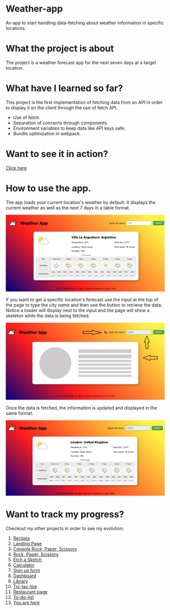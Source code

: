 # Weather-app

An app to start handling data-fetching about weather information in specific locations.

# What the project is about

The project is a weather forecast app for the next seven days at a target location.

# What have I learned so far?

This project is the first implementation of fetching data from an API in order to display it on the client through the use of fetch API.

<ul>
  <li>Use of fetch.</li>
  <li>Separation of concerns through components.</li>
  <li>Environment variables to keep data like API keys safe.</li>
  <li>Bundle optimization in webpack.</li>
</ul>

# Want to see it in action?

<a href="https://hroglardev.github.io/Weather-app/" target="_blank">Click here</a>

# How to use the app.

The app loads your current location's weather by default. It displays the current weather as well as the next 7 days in a table format.

<img src="./docs-images/01-landing.JPG"/>

If you want to get a specific location's forecast use the input at the top of the page to type the city name and then use the button to retrieve the data. Notice a loader will display next to the input and the page will show a skeleton while the data is being fetched.

<img src="./docs-images/02-fetching.jpg"/>

Once the data is fetched, the information is updated and displayed in the same format.

<img src="./docs-images/03-fetched.JPG"/>

# Want to track my progress?

Checkout my other projects in order to see my evolution:

<ol>
  <li><a href="https://github.com/hroglardev/odin-recipes" target="_blank">Recipes</a></li>
  <li><a href="https://github.com/hroglardev/Odin-landing-page" target="_blank">Landing Page</a></li>
  <li><a href="https://github.com/hroglardev/Rock-Paper-Scissors-TOP-Console" target="_blank">Console Rock, Paper, Scissors</a></li>
  <li><a href="https://github.com/hroglardev/Rock-Paper-Scissors-TOP" target="_blank">Rock, Paper, Scissors</a></li>
  <li><a href="https://github.com/hroglardev/Etch-a-Sketch" target="_blank">Etch a Sketch</a></li>
  <li><a href="https://github.com/hroglardev/Calculator" target="_blank">Calculator</a></li>
  <li><a href="https://github.com/hroglardev/Sign-up-form-TOP" target="_blank">Sign up form</a></li>
  <li><a href="https://github.com/hroglardev/Dashboard" target="_blank">Dashboard</a></li>
  <li><a href="https://github.com/hroglardev/Library" target="_blank">Library</a></li>
  <li><a href="https://github.com/hroglardev/Tic-tac-toe" target="_blank">Tic-tac-toe</a></li>
  <li><a href="https://github.com/hroglardev/Restaurant-page" target="_blank">Restaurant page</a></li>
  <li><a href="https://github.com/hroglardev/To-do-list-js" target="_blank">To-do-list</a></li>
  <li><a href="https://github.com/hroglardev/Weather-app" target="_blank">You are here</a></li>
</ol>
